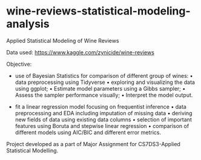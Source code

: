 # wine-reviews-statistical-modeling-analysis
Applied Statistical Modeling of Wine Reviews

Data used: https://www.kaggle.com/zynicide/wine-reviews

Objective:

- use of Bayesian Statistics for comparison of different group of wines:
  • data preprocessing using Tidyverse
  • exploring and visualizing the data using ggplot;
  • Estimate model parameters using a Gibbs sampler;
  • Assess the sampler performance visually;
  • Interpret the model output.
 
 - fit a linear regression model focusing on frequentist inference
  • data preprocessing and EDA including imputation of missing data
  • deriving new fields of data using existing data columns
  • selection of important features using Boruta and stepwise linear regression
  • comparison of different models using AIC/BIC and different error metrics.
 
Project developed as a part of Major Assignment for CS7DS3-Applied Statistical Modelling.
